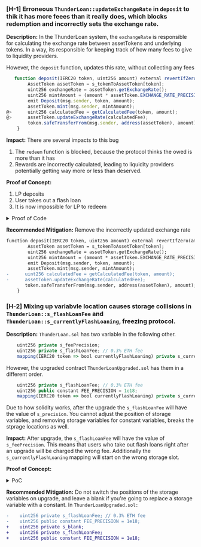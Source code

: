 ### [H-1] Erroneous `ThunderLoan::updateExchangeRate` in `deposit` to thik it has more feees than it really does, which blocks redemption and incorrectly sets the exchange rate.

**Description:** In the ThunderLoan system, the `exchangeRate` is responsible for calculating the exchange rate between assetTokens and underlying tokens. In a way, its responsible for keeping track of how many fees to give to liquidity providers.

However, the `deposit` function, updates this rate, without collecting any fees

```javascript
   function deposit(IERC20 token, uint256 amount) external revertIfZero(amount) revertIfNotAllowedToken(token) {
        AssetToken assetToken = s_tokenToAssetToken[token];
        uint256 exchangeRate = assetToken.getExchangeRate();
        uint256 mintAmount = (amount * assetToken.EXCHANGE_RATE_PRECISION()) / exchangeRate;
        emit Deposit(msg.sender, token, amount);
        assetToken.mint(msg.sender, mintAmount);
@>      uint256 calculatedFee = getCalculatedFee(token, amount);
@>      assetToken.updateExchangeRate(calculatedFee);
        token.safeTransferFrom(msg.sender, address(assetToken), amount);
    }
```

**Impact:** There are several impacts to this bug

1. The `redeem` function is blocked, because the protocol thinks the owed is more than it has
2. Rewards are incorrectly calculated, leading to liquidity providers potentially getting way more or less than deserved.

**Proof of Concept:**

1. LP deposits
2. User takes out a flash loan
3. It is now impossible for LP to redeem

<details>

<summary>Proof of Code</summary>

```javascript
    function testRedeemAfterLoan() public setAllowedToken() hasDeposits() {
        uint256 amountToBorrow = AMOUNT * 10;
        uint256 calculatedFee = thunderLoan.getCalculatedFee(tokenA, amountToBorrow);
        vm.startPrank(user);
        tokenA.mint(address(mockFlashLoanReceiver), calculatedFee);
        thunderLoan.flashloan(address(mockFlashLoanReceiver), tokenA, amountToBorrow, "");
        vm.stopPrank();

        uint256 amountToRedeem = type(uint256).max;
        vm.startPrank(liquidityProvider);
        thunderLoan.redeem(tokenA,amountToRedeem);
    }
```

</details>

**Recommended Mitigation:** Remove the incorrectly updated exchange rate 
```diff
function deposit(IERC20 token, uint256 amount) external revertIfZero(amount) revertIfNotAllowedToken(token) {
        AssetToken assetToken = s_tokenToAssetToken[token];
        uint256 exchangeRate = assetToken.getExchangeRate();
        uint256 mintAmount = (amount * assetToken.EXCHANGE_RATE_PRECISION()) / exchangeRate;
        emit Deposit(msg.sender, token, amount);
        assetToken.mint(msg.sender, mintAmount);
-      uint256 calculatedFee = getCalculatedFee(token, amount);
-      assetToken.updateExchangeRate(calculatedFee);
       token.safeTransferFrom(msg.sender, address(assetToken), amount);
    }
```


### [H-2] Mixing up variabvle location causes storage collisions in `ThunderLoan::s_flashLoanFee` and `ThunderLoan::s_currentlyFlashLoaning`, freezing protocol.

**Description:** `ThunderLoan.sol` has two variable in the following other.

```javascript
    uint256 private s_feePrecision;
    uint256 private s_flashLoanFee; // 0.3% ETH fee
    mapping(IERC20 token => bool currentlyFlashLoaning) private s_currentlyFlashLoaning;
```
However, the upgraded contract `ThunderLoanUpgraded.sol` has them in a different order.

```javascript
    uint256 private s_flashLoanFee; // 0.3% ETH fee
    uint256 public constant FEE_PRECISION = 1e18;
    mapping(IERC20 token => bool currentlyFlashLoaning) private s_currentlyFlashLoaning;
```
Due to how solidity works, after the upgrade the `s_flashLoanFee` will have the value of `s_precision`. You cannot adjust the position of storage variables, and removing storage variables for constant variables, breaks the stprage locations as well.

**Impact:**  After upgrade, the `s_flashLoanFee` will have the value of `s_feePrecision`. This means that users who take out flash loans right after an upgrade will be charged the wrong fee. 
Additionally the `s_currentlyFlashLoaning` mapping will start on the wrong storage slot.

**Proof of Concept:**
<details>
<summary>PoC</summary>

Place the following into `ThunderLoanTest.t.sol`/

```javascript
    import { ThunderLoanUpgraded } from "../../src/upgradedProtocol/ThunderLoanUpgraded.sol";

    function testUpgradeBreaks() public {
        uint256 feeBeforeUpgrade = thunderLoan.getFee();
        vm.startPrank(thunderLoan.owner());
        ThunderLoanUpgraded upgraded = new ThunderLoanUpgraded();
        thunderLoan.upgradeToAndCall(address(upgraded), "");
        uint256 feeAfterUpgrade = thunderLoan.getFee();
        vm.stopPrank();
        console.log("feeBeforeUpgrade", feeBeforeUpgrade);
        console.log("feeAfterUpgrade", feeAfterUpgrade);
        assert(feeBeforeUpgrade != feeAfterUpgrade);
    }
```
You can also see the storage layout difference by running `forge inspect ThunderLoan storage` and `forge inspect ThunderLoanUpgraded storage`

</details>

**Recommended Mitigation:** Do not switch the positions of the storage variables on upgrade, and leave a blank if you're going to replace a storage variable with a constant. In `ThunderLoanUpgraded.sol:`
```diff
-    uint256 private s_flashLoanFee; // 0.3% ETH fee
-    uint256 public constant FEE_PRECISION = 1e18;
+    uint256 private s_blank;
+    uint256 private s_flashLoanFee; 
+    uint256 public constant FEE_PRECISION = 1e18;
```